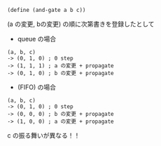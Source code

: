 ```
(define (and-gate a b c))
```

(a の変更, bの変更) の順に次第書きを登録したとして

* queue の場合

```
(a, b, c)
-> (0, 1, 0) ; 0 step
-> (1, 1, 1) ; a の変更 + propagate
-> (0, 1, 0) ; b の変更 + propagate
```

* (FIFO) の場合

```
(a, b, c)
-> (0, 1, 0) ; 0 step
-> (0, 0, 0) ; b の変更 + propagate
-> (1, 0, 0) ; a の変更 + propagate
```

c の振る舞いが異なる！！
